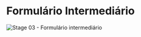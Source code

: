 # Formulário Intermediário

![Stage 03 - Formulário intermediário](https://github.com/jonatanfiuza/stage3-form2/assets/135143732/efd65ae4-18fe-4b0a-a48b-c7b819fd2f9f)
 
